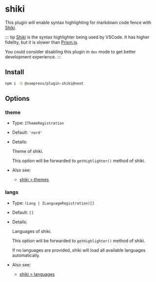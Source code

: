 # shiki

<NpmBadge package="@vuepress/plugin-shiki" />

This plugin will enable syntax highlighting for markdown code fence with [Shiki](https://shiki.matsu.io/).

::: tip
[Shiki](https://shiki.matsu.io/) is the syntax highlighter being used by VSCode. It has higher fidelity, but it is slower than [Prism.js](https://prismjs.com/).

You could consider disabling this plugin in `dev` mode to get better development experience.
:::

## Install

```bash
npm i -D @vuepress/plugin-shiki@next
```

## Options

### theme

- Type: `IThemeRegistration`

- Default: `'nord'`

- Details:

  Theme of shiki.

  This option will be forwarded to `getHighlighter()` method of shiki.

- Also see:
  - [shiki > themes](https://github.com/shikijs/shiki/blob/master/docs/themes.md)

### langs

- Type: `(Lang | ILanguageRegistration)[]`

- Default: `[]`

- Details:

  Languages of shiki.

  This option will be forwarded to `getHighlighter()` method of shiki.

  If no languages are provided, shiki will load all available languages automatically.

- Also see:
  - [shiki > languages](https://github.com/shikijs/shiki/blob/master/docs/languages.md)
